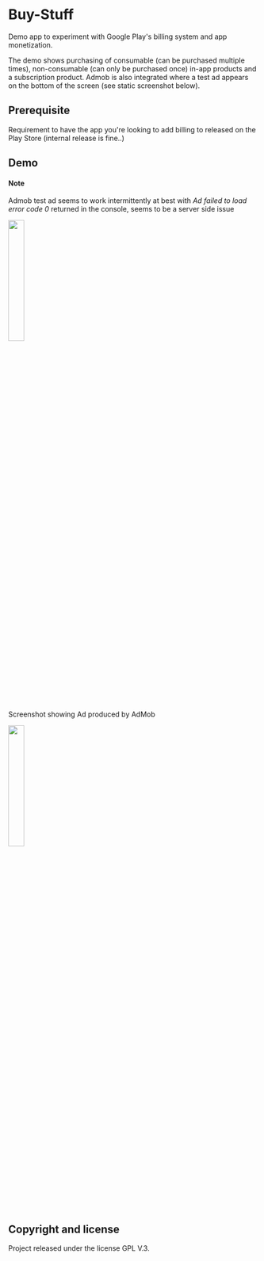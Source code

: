 # Buy-Stuff
Demo app to experiment with Google Play's billing system and app monetization.

The demo shows purchasing of consumable (can be purchased multiple times), non-consumable (can only be purchased once) in-app products and a subscription product. Admob is also integrated where a test ad appears on the bottom of the screen (see static screenshot below).

## Prerequisite
Requirement to have the app you're looking to add billing to released on the Play Store (internal release is fine..)

## Demo
#### Note 
Admob test ad seems to work intermittently at best with *Ad failed to load error code 0* returned in the console, seems to be a server side issue

<img src="https://user-images.githubusercontent.com/9675246/166894975-c2ee5974-b2a0-4d76-bcb5-e820026ec73f.gif" width="25%" height="25%"/>

Screenshot showing Ad produced by AdMob

<img src="https://user-images.githubusercontent.com/9675246/166895419-1461a3d7-f6ce-4234-868a-4192dba4f308.jpg" width="25%" height="25%" />

## Copyright and license

Project released under the license GPL V.3.

